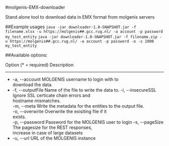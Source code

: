 #molgenis-EMX-downloader

Stand alone tool to download data in EMX format from molgenis servers

##Example usages
```java -jar downloader-1.0-SNAPSHOT.jar -f filename.xlsx -u https://molgenis##.gcc.rug.nl/ -a account -p password my_test_entity```
```java -jar downloader-1.0-SNAPSHOT.jar -f filename.zip -u https://molgenis##.gcc.rug.nl/ -a account -p password -o -s 1000 my_test_entity```

##Available options:

Option (* = required)      Description                            
---------------------      -----------                            
* -a, --account            MOLGENIS username to login with to     
                             download the data.                   
* -f, --outputFile <File>  Name of the file to write the data to. 
-i, --insecureSSL          Ignore SSL certicate chain errors and  
                             hostname mismatches.                 
-m, --meta                 Write the metadata for the entities to 
                             the output file.                     
-o, --overwrite            Overwrite the exisiting file if it     
                             exists.                              
-p, --password             Password for the MOLGENIS user to login
-s, --pageSize <Integer>   The pagesize for the REST responses,   
                             increase in case of large datasets   
* -u, --url                URL of the MOLGENIS instance  
